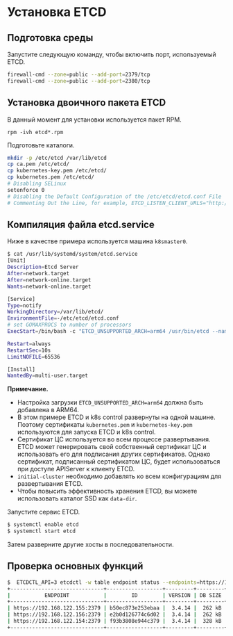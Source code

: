 # Установка ETCD

## Подготовка среды

Запустите следующую команду, чтобы включить порт, используемый ETCD.

```bash
firewall-cmd --zone=public --add-port=2379/tcp
firewall-cmd --zone=public --add-port=2380/tcp
```

## Установка двоичного пакета ETCD

В данный момент для установки используется пакет RPM.

```
rpm -ivh etcd*.rpm
```

Подготовьте каталоги.

```bash
mkdir -p /etc/etcd /var/lib/etcd
cp ca.pem /etc/etcd/
cp kubernetes-key.pem /etc/etcd/
cp kubernetes.pem /etc/etcd/
# Disabling SELinux
setenforce 0
# Disabling the Default Configuration of the /etc/etcd/etcd.conf File
# Commenting Out the Line, for example, ETCD_LISTEN_CLIENT_URLS="http://localhost:2379".
```

## Компиляция файла etcd.service

Ниже в качестве примера используется машина `k8smaster0`.

```bash
$ cat /usr/lib/systemd/system/etcd.service
[Unit]
Description=Etcd Server
After=network.target
After=network-online.target
Wants=network-online.target

[Service]
Type=notify
WorkingDirectory=/var/lib/etcd/
EnvironmentFile=-/etc/etcd/etcd.conf
# set GOMAXPROCS to number of processors
ExecStart=/bin/bash -c "ETCD_UNSUPPORTED_ARCH=arm64 /usr/bin/etcd --name=k8smaster0 --cert-file=/etc/etcd/kubernetes.pem --key-file=/etc/etcd/kubernetes-key.pem --peer-cert-file=/etc/etcd/kubernetes.pem --peer-key-file=/etc/etcd/kubernetes-key.pem --trusted-ca-file=/etc/etcd/ca.pem --peer-trusted-ca-file=/etc/etcd/ca.pem --peer-client-cert-auth --client-cert-auth --initial-advertise-peer-urls https://192.168.122.154:2380 --listen-peer-urls https://192.168.122.154:2380 --listen-client-urls https://192.168.122.154:2379,https://127.0.0.1:2379 --advertise-client-urls https://192.168.122.154:2379 --initial-cluster-token etcd-cluster-0 --initial-cluster k8smaster0=https://192.168.122.154:2380,k8smaster1=https://192.168.122.155:2380,k8smaster2=https://192.168.122.156:2380 --initial-cluster-state new --data-dir /var/lib/etcd"

Restart=always
RestartSec=10s
LimitNOFILE=65536

[Install]
WantedBy=multi-user.target
```

**Примечание.**

- Настройка загрузки `ETCD_UNSUPPORTED_ARCH=arm64` должна быть добавлена в ARM64.
- В этом примере ETCD и k8s control развернуты на одной машине. Поэтому сертификаты `kubernetes.pem` и `kubernetes-key.pem` используются для запуска ETCD и k8s control.
- Сертификат ЦС используется во всем процессе развертывания. ETCD может генерировать свой собственный сертификат ЦС и использовать его для подписания других сертификатов. Однако сертификат, подписанный сертификатом ЦС, будет использоваться при доступе APIServer к клиенту ETCD.
- `initial-cluster` необходимо добавлять ко всем конфигурациям для развертывания ETCD.
- Чтобы повысить эффективность хранения ETCD, вы можете использовать каталог SSD как `data-dir`.

Запустите сервис ETCD.

```bash
$ systemctl enable etcd
$ systemctl start etcd
```

Затем разверните другие хосты в последовательности.

## Проверка основных функций

```bash
$  ETCDCTL_API=3 etcdctl -w table endpoint status --endpoints=https://192.168.122.155:2379,https://192.168.122.156:2379,https://192.168.122.154:2379   --cacert=/etc/etcd/ca.pem   --cert=/etc/etcd/kubernetes.pem   --key=/etc/etcd/kubernetes-key.pem
+------------------------------+------------------+---------+---------+-----------+------------+-----------+------------+--------------------+--------+
|           ENDPOINT           |        ID        | VERSION | DB SIZE | IS LEADER | IS LEARNER | RAFT TERM | RAFT INDEX | RAFTAPPLIED INDEX | ERRORS |
+------------------------------+------------------+---------+---------+-----------+------------+-----------+------------+--------------------+--------+
| https://192.168.122.155:2379 | b50ec873e253ebaa |  3.4.14 |  262 kB |     false |      false |       819 |         21 |           21 |        |
| https://192.168.122.156:2379 | e2b0d126774c6d02 |  3.4.14 |  262 kB |      true |      false |       819 |         21 |           21 |        |
| https://192.168.122.154:2379 | f93b3808e944c379 |  3.4.14 |  328 kB |     false |      false |       819 |         21 |           21 |        |
+------------------------------+------------------+---------+---------+-----------+------------+-----------+------------+--------------------+--------+
```